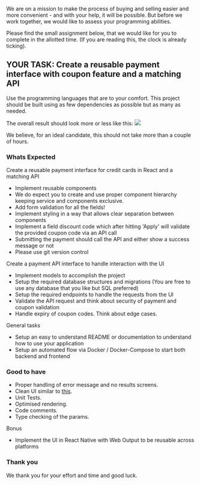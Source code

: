 We are on a mission to make the process of buying and selling easier and more convenient - and with your help, it will be possible. But before we work together, we would like to assess your programming abilities.

Please find the small assignment below, that we would like for you to complete in the allotted time. (If you are reading this, the clock is already ticking).

## YOUR TASK: Create a reusable payment interface with coupon feature and a matching API

Use the programming languages that are to your comfort.
This project should be built using as few dependencies as possible but as many as needed.

The overall result should look more or less like this: ![](https://user-images.githubusercontent.com/83538455/124125857-1b675c00-da8b-11eb-9f84-b7d4212be67f.png)

We believe, for an ideal candidate, this should not take more than a couple of hours.

### Whats Expected
Create a reusable payment interface for credit cards in React and a matching API
- Implement reusable components
- We do expect you to create and use proper component hierarchy keeping service and components exclusive.
- Add form validation for all the fields!
- Implement styling in a way that allows clear separation between components
- Implement a field discount code which after hitting 'Apply' will validate the provided coupon code via an API call
- Submitting the payment should call the API and either show a success message or not
- Please use git version control

Create a payment API interface to handle interaction with the UI
- Implement models to accomplish the project
- Setup the required database structures and migrations (You are free to use any database that you like but SQL preferred)
- Setup the required endpoints to handle the requests from the UI
- Validate the API request and think about security of payment and coupon validation
- Handle expiry of coupon codes. Think about edge cases.

General tasks
- Setup an easy to understand README or documentation to understand how to use your application
- Setup an automated flow via Docker / Docker-Compose to start both backend and frontend

### Good to have
- Proper handling of error message and no results screens.
- Clean UI similar to [this](https://raw.githubusercontent.com/dubizzle-onboarding/gistapi/main/design_inspiration.png).
- Unit Tests.
- Optimised rendering.
- Code comments.
- Type checking of the params.

Bonus
- Implement the UI in React Native with Web Output to be reusable across platforms

### Thank you
We thank you for your effort and time and good luck.
